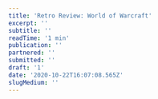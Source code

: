 ```yaml
---
title: 'Retro Review: World of Warcraft'
excerpt: ''
subtitle: ''
readTime: '1 min'
publication: ''
partnered: ''
submitted: ''
draft: '1'
date: '2020-10-22T16:07:08.565Z'
slugMedium: ''
---
```


